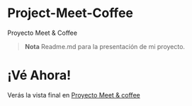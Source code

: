 # Project-Meet-Coffee
Proyecto Meet &amp; Coffee
 >**Nota** Readme.md para la presentación de mi proyecto.

# ¡Vé Ahora!
Verás la vista final en [Proyecto Meet & coffee](https://alfredo-pl.github.io/Project-Meet-Coffee/)

 
